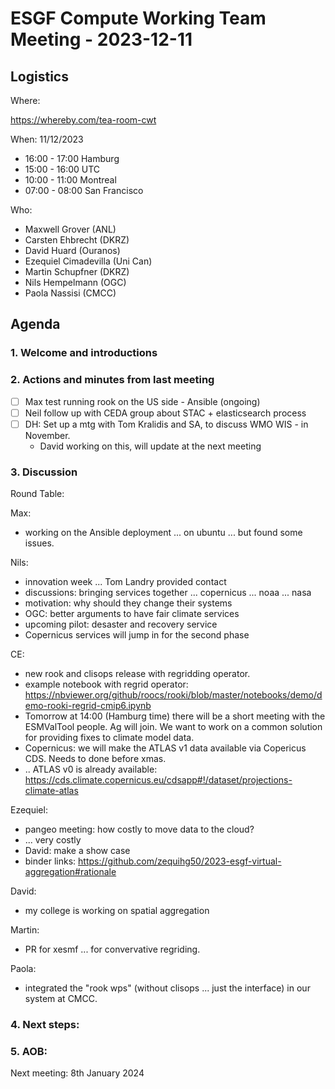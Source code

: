 # ESGF Compute Working Team Meeting - 2023-12-11


## Logistics

Where:

https://whereby.com/tea-room-cwt

When:  11/12/2023 

* 16:00 - 17:00 Hamburg
* 15:00 - 16:00 UTC
* 10:00 - 11:00 Montreal
* 07:00 - 08:00 San Francisco

Who:

- Maxwell Grover (ANL)
- Carsten Ehbrecht (DKRZ)
- David Huard (Ouranos)
- Ezequiel Cimadevilla (Uni Can)
- Martin Schupfner (DKRZ)
- Nils Hempelmann (OGC)
- Paola Nassisi (CMCC)


## Agenda

### 1. Welcome and introductions

### 2. Actions and minutes from last meeting

- [ ] Max test running rook on the US side - Ansible (ongoing)
- [ ] Neil follow up with CEDA group about STAC + elasticsearch process
- [ ] DH: Set up a mtg with Tom Kralidis and SA, to discuss WMO WIS - in November.
    - David working on this, will update at the next meeting


### 3. Discussion

Round Table:

Max: 

- working on the Ansible deployment ... on ubuntu ... but found some issues.


Nils:

- innovation week ... Tom Landry provided contact
- discussions: bringing services together ... copernicus ... noaa ... nasa 
- motivation: why should they change their systems
- OGC: better arguments to have fair climate services
- upcoming pilot: desaster and recovery service
- Copernicus services will jump in for the second phase

CE:

- new rook and clisops release with regridding operator. 
- example notebook with regrid operator: 
https://nbviewer.org/github/roocs/rooki/blob/master/notebooks/demo/demo-rooki-regrid-cmip6.ipynb 
- Tomorrow at 14:00 (Hamburg time) there will be a short meeting with the ESMValTool people. Ag will join. We want to work on a common solution for providing fixes to climate model data.  
- Copernicus: we will make the ATLAS v1 data available via Copericus CDS. Needs to done before xmas. 
- .. ATLAS v0 is already available:
https://cds.climate.copernicus.eu/cdsapp#!/dataset/projections-climate-atlas 

Ezequiel:

- pangeo meeting: how costly to move data to the cloud?
- ... very costly
- David: make a show case
- binder links:
https://github.com/zequihg50/2023-esgf-virtual-aggregation#rationale

David:

- my college is working on spatial aggregation

Martin:

- PR for xesmf ... for convervative regriding.

Paola:

- integrated the "rook wps" (without clisops ... just the interface) in our system at CMCC.


### 4. Next steps:



### 5. AOB:

Next meeting: 8th January 2024




 
 
 
 
 
